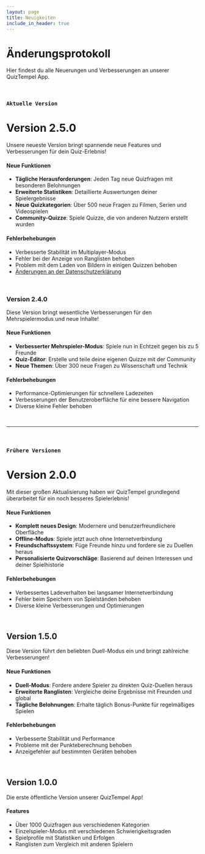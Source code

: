 ```yaml
---
layout: page
title: Neuigkeiten
include_in_header: true
---
```


# Änderungsprotokoll
Hier findest du alle Neuerungen und Verbesserungen an unserer QuizTempel App.

<br>

### `Aktuelle Version`
# **Version 2.5.0**
Unsere neueste Version bringt spannende neue Features und Verbesserungen für dein Quiz-Erlebnis!

#### Neue Funktionen
- **Tägliche Herausforderungen**: Jeden Tag neue Quizfragen mit besonderen Belohnungen
- **Erweiterte Statistiken**: Detaillierte Auswertungen deiner Spielergebnisse
- **Neue Quizkategorien**: Über 500 neue Fragen zu Filmen, Serien und Videospielen
- **Community-Quizze**: Spiele Quizze, die von anderen Nutzern erstellt wurden

#### Fehlerbehebungen
- Verbesserte Stabilität im Multiplayer-Modus
- Fehler bei der Anzeige von Ranglisten behoben
- Problem mit dem Laden von Bildern in einigen Quizzen behoben
- [Änderungen an der Datenschutzerklärung](/privacypolicy)

<br>

### **Version 2.4.0**
Diese Version bringt wesentliche Verbesserungen für den Mehrspielermodus und neue Inhalte!

#### Neue Funktionen
- **Verbesserter Mehrspieler-Modus**: Spiele nun in Echtzeit gegen bis zu 5 Freunde
- **Quiz-Editor**: Erstelle und teile deine eigenen Quizze mit der Community
- **Neue Themen**: Über 300 neue Fragen zu Wissenschaft und Technik

#### Fehlerbehebungen
- Performance-Optimierungen für schnellere Ladezeiten
- Verbesserungen der Benutzeroberfläche für eine bessere Navigation
- Diverse kleine Fehler behoben

<br>

________
<br>

### `Frühere Versionen`
# **Version 2.0.0**
Mit dieser großen Aktualisierung haben wir QuizTempel grundlegend überarbeitet für ein noch besseres Spielerlebnis!

#### Neue Funktionen
- **Komplett neues Design**: Modernere und benutzerfreundlichere Oberfläche
- **Offline-Modus**: Spiele jetzt auch ohne Internetverbindung
- **Freundschaftssystem**: Füge Freunde hinzu und fordere sie zu Duellen heraus
- **Personalisierte Quizvorschläge**: Basierend auf deinen Interessen und deiner Spielhistorie

#### Fehlerbehebungen
- Verbessertes Ladeverhalten bei langsamer Internetverbindung
- Fehler beim Speichern von Spielständen behoben
- Diverse kleine Verbesserungen und Optimierungen

<br>

## **Version 1.5.0**
Diese Version führt den beliebten Duell-Modus ein und bringt zahlreiche Verbesserungen!

#### Neue Funktionen
- **Duell-Modus**: Fordere andere Spieler zu direkten Quiz-Duellen heraus
- **Erweiterte Ranglisten**: Vergleiche deine Ergebnisse mit Freunden und global
- **Tägliche Belohnungen**: Erhalte täglich Bonus-Punkte für regelmäßiges Spielen

#### Fehlerbehebungen
- Verbesserte Stabilität und Performance
- Probleme mit der Punkteberechnung behoben
- Anzeigefehler auf bestimmten Geräten behoben

<br>

## **Version 1.0.0**
Die erste öffentliche Version unserer QuizTempel App!

#### Features
- Über 1000 Quizfragen aus verschiedenen Kategorien
- Einzelspieler-Modus mit verschiedenen Schwierigkeitsgraden
- Spielprofile mit Statistiken und Erfolgen
- Ranglisten zum Vergleich mit anderen Spielern

<br>